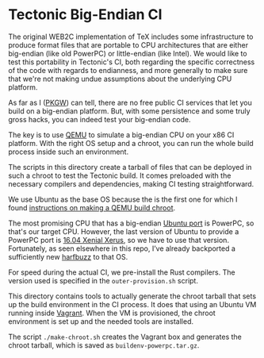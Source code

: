 # Tectonic Big-Endian CI

The original WEB2C implementation of TeX includes some infrastructure to
produce format files that are portable to CPU architectures that are either
big-endian (like old PowerPC) or little-endian (like Intel). We would like to
test this portability in Tectonic's CI, both regarding the specific
correctness of the code with regards to endianness, and more generally to make
sure that we're not making undue assumptions about the underlying CPU
platform.

As far as I ([PKGW](https://github.com/pkgw/)) can tell, there are no free
public CI services that let you build on a big-endian platform. But, with some
persistence and some truly gross hacks, you can indeed test your big-endian
code.

The key is to use [QEMU](https://www.qemu.org/) to simulate a big-endian CPU
on your x86 CI platform. With the right OS setup and a chroot, you can run the
whole build process inside such an environment.

The scripts in this directory create a tarball of files that can be deployed
in such a chroot to test the Tectonic build. It comes preloaded with the
necessary compilers and dependencies, making CI testing straightforward.

We use Ubuntu as the base OS because the is the first one for which I found
[instructions on making a QEMU build chroot](https://www.tomaz.me/2013/12/02/running-travis-ci-tests-on-arm.html).

The most promising CPU that has a big-endian
[Ubuntu port](http://ports.ubuntu.com/) is PowerPC, so that's our target CPU.
However, the last version of Ubuntu to provide a PowerPC port is
[16.04 Xenial Xerus](http://releases.ubuntu.com/16.04/), so we have to use
that version. Fortunately, as seen elsewhere in this repo, I’ve already
backported a sufficiently new
[harfbuzz](https://www.freedesktop.org/wiki/Software/HarfBuzz/) to that OS.

For speed during the actual CI, we pre-install the Rust compilers. The
version used is specified in the `outer-provision.sh` script.

This directory contains tools to actually generate the chroot tarball that
sets up the build environment in the CI process. It does that using an Ubuntu
VM running inside [Vagrant](https://www.vagrantup.com/). When the VM is provisioned,
the chroot environment is set up and the needed tools are installed.

The script `./make-chroot.sh` creates the Vagrant box and generates the chroot
tarball, which is saved as `buildenv-powerpc.tar.gz`.
